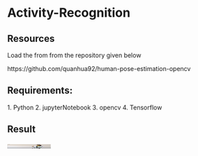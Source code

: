 # Activity-Recognition

<h2> Resources</h2>
<p>Load the from from the repository given below</p>
https://github.com/quanhua92/human-pose-estimation-opencv

<h2>Requirements:</h2>
1. Python 
2. jupyterNotebook
3. opencv
4. Tensorflow

<h2> Result</h2>

<img src="https://github.com/lalshrikant12/Activity-Recognition/blob/main/pose.PNG" width=100, height=10>





